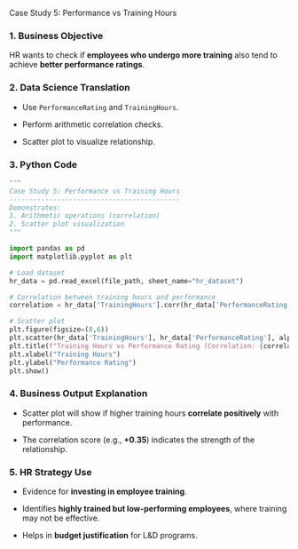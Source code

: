 Case Study 5: Performance vs Training Hours

### 1. Business Objective

HR wants to check if **employees who undergo more training** also tend to achieve **better performance ratings**.

### 2. Data Science Translation

- Use `PerformanceRating` and `TrainingHours`.

- Perform arithmetic correlation checks.

- Scatter plot to visualize relationship.

### 3. Python Code

```python
"""
Case Study 5: Performance vs Training Hours
-------------------------------------------
Demonstrates:
1. Arithmetic operations (correlation)
2. Scatter plot visualization
"""

import pandas as pd
import matplotlib.pyplot as plt

# Load dataset
hr_data = pd.read_excel(file_path, sheet_name="hr_dataset")

# Correlation between training hours and performance
correlation = hr_data['TrainingHours'].corr(hr_data['PerformanceRating'])

# Scatter plot
plt.figure(figsize=(8,6))
plt.scatter(hr_data['TrainingHours'], hr_data['PerformanceRating'], alpha=0.5, color="purple")
plt.title(f"Training Hours vs Performance Rating (Correlation: {correlation:.2f})")
plt.xlabel("Training Hours")
plt.ylabel("Performance Rating")
plt.show()
```

### 4. Business Output Explanation

- Scatter plot will show if higher training hours **correlate positively** with performance.

- The correlation score (e.g., **+0.35**) indicates the strength of the relationship.

### 5. HR Strategy Use

- Evidence for **investing in employee training**.

- Identifies **highly trained but low-performing employees**, where training may not be effective.

- Helps in **budget justification** for L&D programs.


